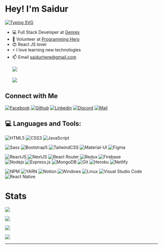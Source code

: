 <!-- Welcome Message  -->
<h1>Hey! I'm Saidur</h1>

[![Typing SVG](https://readme-typing-svg.herokuapp.com?font=Poppins&size=28&duration=3000&pause=1000&color=38BDAE&width=635&lines=Full+stack+web+dev+%F0%9F%92%BB;React+JS+lover+%F0%9F%98%8D;Front-end+developer+at+Genres+%F0%9F%92%BC;Volunteer+at+Programming+Hero+%F0%9F%8D%95)](https://git.io/typing-svg)



- 💻 Full Stack Developer at <a href="http://genres-agency.com/">Genres</a>
- 🔭 Volunteer at <a href="https://www.programming-hero.com/">Programming Hero</a>
- 😍 React JS lover
- ⚡ I love learning new technologies
- 📫 Email saidurhere@gmail.com <br/> <br/> 
[![](https://visitcount.itsvg.in/api?id=programmer-saidur&icon=8&color=0)](https://visitcount.itsvg.in) <br/> <br/>
![](https://quotes-github-readme.vercel.app/api?type=horizontal&theme=tokyonight)
## Connect with Me

[![Facebook](https://img.shields.io/badge/Facebook-1877F2?style=for-the-badge&logo=facebook&logoColor=white)](https://www.facebook.com/profile.php?id=100061725663437)
[![Github](https://img.shields.io/badge/GitHub-100000?style=for-the-badge&logo=github&logoColor=white)](https://github.com/programmer-saidur)
[![Linkedin](https://img.shields.io/badge/LinkedIn-0077B5?style=for-the-badge&logo=linkedin&logoColor=white)](https://www.linkedin.com/in/saidur-rahman-6986b2201/)
[![Discord](https://img.shields.io/badge/Discord-7289DA?style=for-the-badge&logo=discord&logoColor=white)](https://discordapp.com/users/761197542188777514)
[![Mail](https://img.shields.io/badge/Gmail-D14836?style=for-the-badge&logo=gmail&logoColor=white)](mailto:saidurhere@gmail.com)

## 💻 Languages and Tools:

![HTML5](https://img.shields.io/badge/HTML5-E34F26?style=for-the-badge&logo=html5&logoColor=white)
![CSS3](https://img.shields.io/badge/CSS3-1572B6?style=for-the-badge&logo=css3&logoColor=white)
![JavaScript](https://img.shields.io/badge/JavaScript-F7DF1E?style=for-the-badge&logo=javascript&logoColor=black)

![Sass](https://img.shields.io/badge/Sass-CC6699?style=for-the-badge&logo=sass&logoColor=white)
![Bootstrap5](https://img.shields.io/badge/Bootstrap-563D7C?style=for-the-badge&logo=bootstrap&logoColor=white)
![TailwindCSS](https://img.shields.io/badge/tailwindcss-%2338B2AC.svg?style=for-the-badge&logo=tailwind-css&logoColor=white)
![Material-UI](https://img.shields.io/badge/Material--UI-0081CB?style=for-the-badge&logo=material-ui&logoColor=white)
![Figma](https://img.shields.io/badge/Figma-F24E1E?style=for-the-badge&logo=figma&logoColor=white)

![ReactJS](https://img.shields.io/badge/React-20232A?style=for-the-badge&logo=react&logoColor=61DAFB)
![NextJS](https://img.shields.io/badge/NEXTJS-000000?style=for-the-badge&logo=Next.js&logoColor=white)
![React Router](https://img.shields.io/badge/React_Router-CA4245?style=for-the-badge&logo=react-router&logoColor=white)
![Redux](https://img.shields.io/badge/Redux-593D88?style=for-the-badge&logo=redux&logoColor=white)
![Firebase](https://img.shields.io/badge/firebase-ffca28?style=for-the-badge&logo=firebase&logoColor=black)  
![Nodejs](https://img.shields.io/badge/Node.js-339933?style=for-the-badge&logo=nodedotjs&logoColor=white)
![Express.js](https://img.shields.io/badge/Express.js-000000?style=for-the-badge&logo=express&logoColor=white)
![MongoDB](https://img.shields.io/badge/MongoDB-4EA94B?style=for-the-badge&logo=mongodb&logoColor=white)
![Git](https://img.shields.io/badge/Git-F05032?style=for-the-badge&logo=git&logoColor=white)
![Heroku](https://img.shields.io/badge/Heroku-430098?style=for-the-badge&logo=heroku&logoColor=white)
![Netlify](https://img.shields.io/badge/Netlify-00C7B7?style=for-the-badge&logo=netlify&logoColor=white)

![NPM](https://img.shields.io/badge/npm-CB3837?style=for-the-badge&logo=npm&logoColor=white)
![YARN](https://img.shields.io/badge/Yarn-2C8EBB?style=for-the-badge&logo=yarn&logoColor=white)
![Notion](https://img.shields.io/badge/Notion-000000?style=for-the-badge&logo=notion&logoColor=white)
![Windows](https://img.shields.io/badge/Windows-0078D6?style=for-the-badge&logo=windows&logoColor=white)
![Linux](https://img.shields.io/badge/linux-ffef00?style=for-the-badge&logo=linux&logoColor=black)
![Visual Studio Code](https://img.shields.io/badge/Visual_Studio_Code-0078D4?style=for-the-badge&logo=visual%20studio%20code&logoColor=white)
![React Native](https://img.shields.io/badge/react_native-%2320232a.svg?style=for-the-badge&logo=react&logoColor=%2361DAFB)

#  Stats


![](https://github-readme-stats.vercel.app/api/top-langs/?username=programmer-saidur&theme=tokyonight&hide_border=true&include_all_commits=true&count_private=true)

![](https://github-readme-stats.vercel.app/api?username=programmer-saidur&theme=tokyonight&hide_border=true&include_all_commits=true&count_private=true)

![](https://github-readme-streak-stats.herokuapp.com/?user=programmer-saidur&theme=tokyonight&hide_border=true)

![](https://activity-graph.herokuapp.com/graph?username=programmer-saidur&theme=tokyonight&bg_color=0d1117&color=319e94&line=6fa4fc&point=FFFFFF&hide_border=true)


---
